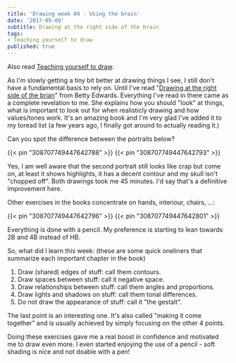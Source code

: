 ```yaml
---
title: 'Drawing week 04 - Using the brain'
date: '2017-05-09'
subtitle: Drawing at the right side of the brain
tags:
- Teaching yourself to draw
published: true
---
```


Also read [Teaching yourself to draw](/post/teaching-yourself-to-draw/).

As I'm slowly getting a tiny bit better at drawing things I see, I still don't have a fundamental basis to rely on. Until I've read "[Drawing at the right side of the brian](http://drawright.com/)" from Betty Edwards. Everything I've read in there came as a complete revelation to me. She explains how you should "look" at things, what is important to look out for when realisticly drawing and how values/tones work. It's an amazing book and I'm very glad I've added it to my toread list (a few years ago, I finally got around to actually reading it.)

Can you spot the difference between the portraits below?

{{< pin "308707749447642788" >}}
{{< pin "308707749447642793" >}}

Yes, I am well aware that the second portrait still looks like crap but come on, at least it shows highlights, it has a decent contour and my skull isn't "chopped off". Both drawings took me 45 minutes. I'd say that's a definitive improvement here.

Other exercises in the books concentrate on hands, interiour, chairs, ...:

{{< pin "308707749447642796" >}}
{{< pin "308707749447642801" >}}

Everything is done with a pencil. My preference is starting to lean towards 2B and 4B instead of HB. 

So, what did I learn this week: (these are some quick oneliners that summarize each important chapter in the book)

1. Draw (shared) edges of stuff: call them contours.
2. Draw spaces between stuff: call it negative space.
3. Draw relationships between stuff: call them angles and proportions.
4. Draw lights and shadows on stuff: call them tonal differences.
5. Do not draw the appearance of stuff: call it "the gestalt".

The last point is an interesting one. It's also called "making it come together" and is usually achieved by simply focusing on the other 4 points. 

Doing these exercises gave me a real boost in confidence and motivated me to draw even more. I even started enjoying the use of a pencil - soft shading is nice and not doable with a pen!


